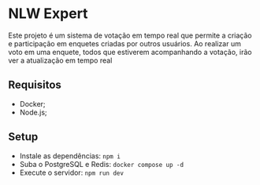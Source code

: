 # NLW Expert

Este projeto é um sistema de votação em tempo real que permite a criação e participação em enquetes criadas por outros usuários.
Ao realizar um voto em uma enquete, todos que estiverem acompanhando a votação, irão ver a atualização em tempo real

## Requisitos

- Docker;
- Node.js;

## Setup

- Instale as dependências: `npm i`
- Suba o PostgreSQL e Redis: `docker compose up -d`
- Execute o servidor: `npm run dev`

